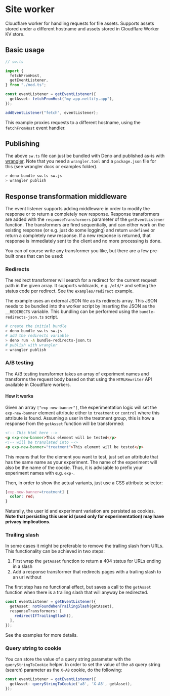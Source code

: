 # Site worker

Cloudflare worker for handling requests for file assets. Supports assets stored under a different hostname and assets stored in Cloudflare Worker KV store.

## Basic usage

```ts
// sw.ts

import {
  fetchFromHost,
  getEventListener,
} from "./mod.ts";

const eventListener = getEventListener({
  getAsset: fetchFromHost("my-app.netlify.app"),
});

addEventListener("fetch", eventListener);
```

This example proxies requests to a different hostname, using the `fetchFromHost` event handler.

## Publishing

The above `sw.ts` file can just be bundled with Deno and published as-is with [wrangler](https://developers.cloudflare.com/workers/cli-wrangler/commands#publish). Note that you need a `wrangler.toml` and a `package.json` file for this (see wrangler docs or examples folder).

```bash
> deno bundle sw.ts sw.js
> wrangler publish
```

## Response transformation middleware

The event listener supports adding middleware in order to modify the response or to return a completely new response. Response transformers are added with the `responseTransformers` parameter of the `getEventListener` function. The transformers are fired sequentially, and can either work on the existing response (or e.g. just do some logging) and return `undefined` or return a completely new response. If a new response is returned, that response is immediately sent to the client and no more processing is done.

You can of course write any transformer you like, but there are a few pre-built ones that can be used:

### Redirects

The redirect transformer will search for a redirect for the current request path in the given array. It supports wildcards, e.g. `/old/*` and setting the status code per redirect. See the `examples/redirect` example.

The example uses an external JSON file as its redirects array. This JSON needs to be bundled into the worker script by inserting the JSON as the `__REDIRECTS` variable. This bundling can be performed using the `bundle-redirects-json.ts` script.

```bash
# create the initial bundle
> deno bundle sw.ts sw.js
# add the redirects variable
> deno run -A bundle-redirects-json.ts
# publish with wrangler
> wrangler publish
```

### A/B testing

The A/B testing transformer takes an array of experiment names and transforms the request body based on that using the `HTMLRewriter` API available in Cloudflare workers.

#### How it works

Given an array `["exp-new-banner"]`, the experimentation logic will set the `exp-new-banner` element attribute either to `treatment` or `control` where this attribute is found. Assuming a user in the treatment group, this is how a response from the `getAsset` function will be transformed:

```html
<!-- This html here -->
<p exp-new-banner>This element will be tested</p>
<!-- will be translated into -->
<p exp-new-banner="treatment">This element will be tested</p>
```

This means that for the element you want to test, just set an attribute that has the same name as your experiment. The name of the experiment will also be the name of the cookie. Thus, it is advisable to prefix your experiment names with e.g. `exp-`.

Then, in order to show the actual variants, just use a CSS attribute selector:

```css
[exp-new-banner=treatment] {
  color: red;
}
```

Naturally, the user id and experiment variation are persisted as cookies. **Note that persisting this user id (used only for experimentation) may have privacy implications.**

### Trailing slash

In some cases it might be preferable to remove the trailing slash from URLs. This functionality can be achieved in two steps:

1. First wrap the `getAsset` function to return a 404 status for URLs ending in a slash
2. Add a response transformer that redirects pages with a trailing slash to an url without

The first step has no functional effect, but saves a call to the `getAsset` function when there is a trailing slash that will anyway be redirected.

```ts
const eventListener = getEventListener({
  getAsset: notFoundWhenTrailingSlash(getAsset),
  responseTransformers: [
    redirectIfTrailingSlash(),
  ],
});
```

See the examples for more details.

### Query string to cookie

You can store the value of a query string parameter with the `queryStringToCookie` helper. In order to set the value of the `a8` query string (search) parameter as the `X-A8` cookie, do the following:

```ts
const eventListener = getEventListener({
  getAsset: queryStringToCookie('a8', 'X-A8', getAsset),
});
```